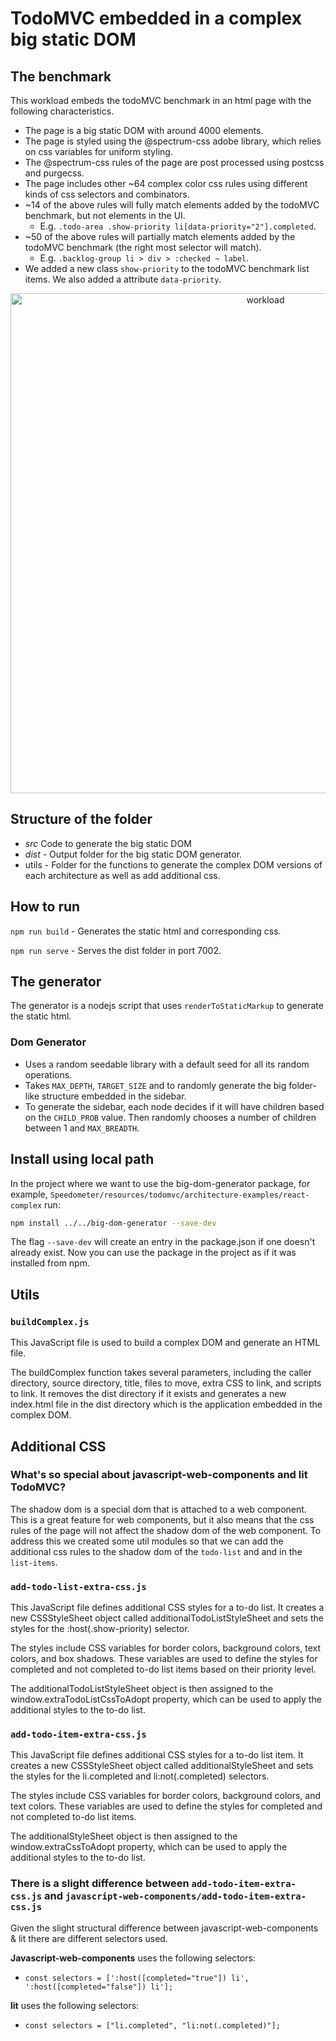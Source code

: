 # TodoMVC embedded in a complex big static DOM

## The benchmark

This workload embeds the todoMVC benchmark in an html page with the following characteristics.

- The page is a big static DOM with around 4000 elements.
- The page is styled using the @spectrum-css adobe library, which relies on css variables for uniform styling.
- The @spectrum-css rules of the page are post processed using postcss and purgecss.
- The page includes other ~64 complex color css rules using different kinds of css selectors and combinators.
- ~14 of the above rules will fully match elements added by the todoMVC benchmark, but not elements in the UI.
  - E.g. `.todo-area .show-priority li[data-priority="2"].completed`.
- ~50 of the above rules will partially match elements added by the todoMVC benchmark (the right most selector will match).
  - E.g. `.backlog-group li > div > :checked ~ label`.
- We added a new class `show-priority` to the todoMVC benchmark list items. We also added a attribute `data-priority`.

<p align = "center">
<img src="complex-dom-workload.png" alt="workload" width="800"/>
</p>

## Structure of the folder

- _src_ Code to generate the big static DOM
- _dist_ - Output folder for the big static DOM generator.
- utils - Folder for the functions to generate the complex DOM versions of each architecture as well as add additional css.

## How to run

`npm run build` - Generates the static html and corresponding css.

`npm run serve` - Serves the dist folder in port 7002.

## The generator

The generator is a nodejs script that uses `renderToStaticMarkup` to generate the static html.

### Dom Generator

- Uses a random seedable library with a default seed for all its random operations.
- Takes `MAX_DEPTH`, `TARGET_SIZE` and to randomly generate the big folder-like structure embedded in the sidebar.
- To generate the sidebar, each node decides if it will have children based on the `CHILD_PROB` value. Then randomly chooses a number of children between 1 and `MAX_BREADTH`.

## Install using local path

In the project where we want to use the big-dom-generator package, for example, `Speedometer/resources/todomvc/architecture-examples/react-complex` run:

```bash
npm install ../../big-dom-generator --save-dev
```

The flag `--save-dev` will create an entry in the package.json if one doesn't already exist. Now you can use the package in the project as if it was installed from npm.

## Utils
### `buildComplex.js`
This JavaScript file is used to build a complex DOM and generate an HTML file.

The buildComplex function takes several parameters, including the caller directory, source directory, title, files to move, extra CSS to link, and scripts to link. It removes the dist directory if it exists and generates a new index.html file in the dist directory which is the application embedded in the complex DOM.

## Additional CSS

### What's so special about javascript-web-components and lit TodoMVC?

The shadow dom is a special dom that is attached to a web component. This is a great feature for web components, but it also means that the css rules of the page will not affect the shadow dom of the web component. To address this we created some util modules so that we can add the additional css rules to the shadow dom of the `todo-list` and and in the `list-items`.

### `add-todo-list-extra-css.js`
This JavaScript file defines additional CSS styles for a to-do list. It creates a new CSSStyleSheet object called additionalTodoListStyleSheet and sets the styles for the :host(.show-priority) selector.

The styles include CSS variables for border colors, background colors, text colors, and box shadows. These variables are used to define the styles for completed and not completed to-do list items based on their priority level.

The additionalTodoListStyleSheet object is then assigned to the window.extraTodoListCssToAdopt property, which can be used to apply the additional styles to the to-do list.

### `add-todo-item-extra-css.js`
This JavaScript file defines additional CSS styles for a to-do list item. It creates a new CSSStyleSheet object called additionalStyleSheet and sets the styles for the li.completed and li:not(.completed) selectors.

The styles include CSS variables for border colors, background colors, and text colors. These variables are used to define the styles for completed and not completed to-do list items.

The additionalStyleSheet object is then assigned to the window.extraCssToAdopt property, which can be used to apply the additional styles to the to-do list.

### There is a slight difference between `add-todo-item-extra-css.js` and `javascript-web-components/add-todo-item-extra-css.js`
Given the slight structural difference between javascript-web-components & lit there are different selectors used.

**Javascript-web-components** uses the following selectors:
- `const selectors = [':host([completed="true"]) li', ':host([completed="false"]) li'];`

**lit** uses the following selectors:
- `const selectors = ["li.completed", "li:not(.completed)"];`
